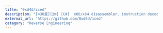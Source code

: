 ```yaml
---
title: "0xd4d/iced"
description: "[430星][2m] [C#]  x86/x64 disassembler, instruction decoder & encoder"
external_url: "https://github.com/0xd4d/iced"
category: "Reverse Engineering"
---
```

